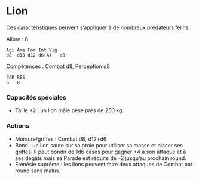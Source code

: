 
# Lion
Ces caractéristiques peuvent s’appliquer à de nombreux prédateurs félins.

Allure : 8

	Agi	Âme	For	Int	Vig
	d8	d10	d12	d6(A)	d8

Compétences : Combat d8, Perception d8

	PAR	RES
	6	8

### Capacités spéciales
- Taille +2 : un lion mâle pèse près de 250 kg.

### Actions
- Morsure/griffes : Combat d8, d12+d6
- Bond : un lion saute sur sa proie pour utiliser sa masse et placer ses griffes. Il peut bondir de 1d6 cases pour gagner +4 à son attaque et à ses dégâts mais sa Parade est réduite de –2 jusqu’au prochain round.
- Frénésie suprême : les lions peuvent faire deux attaques de Combat par round sans malus.
